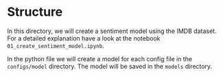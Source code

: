 # Structure

In this directory, we will create a sentiment model using the IMDB dataset.
For a detailed explanation have a look at the notebook `01_create_sentiment_model.ipynb`.

In the python file we will create a model for each config file in the `configs/model` directory.
The model will be saved in the `models` directory.
